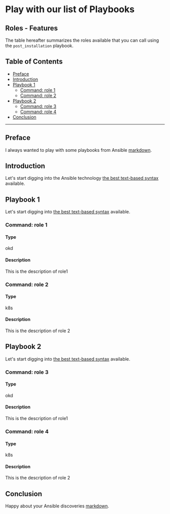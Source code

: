 # Play with our list of Playbooks

## Roles - Features

The table hereafter summarizes the roles available that you can call using the `post_installation` playbook.

## Table of Contents

-   [Preface](#preface)
-   [Introduction](#introduction)
-   [Playbook 1](#playbook-1)
    -   [Command: role 1](#command-role-1)
    -   [Command: role 2](#command-role-2)
-   [Playbook 2](#playbook-2)
    -   [Command: role 3](#command-role-3)
    -   [Command: role 4](#command-role-4)
-   [Conclusion](#conclusion)

--------

Preface
-------

I always wanted to play with some playbooks from Ansible
[markdown](https://docs.ansible.com/).

Introduction
------------

Let's start digging into the Ansible technology [the best text-based
syntax](https://docs.ansible.com/) available.

Playbook 1
----------

Let's start digging into [the best text-based
syntax](https://docs.ansible.com/) available.

### Command: role 1

#### Type

okd

#### Description

This is the description of role1

### Command: role 2

#### Type

k8s

#### Description

This is the description of role 2

Playbook 2
----------

Let's start digging into [the best text-based
syntax](https://docs.ansible.com/) available.

### Command: role 3

#### Type

okd

#### Description

This is the description of role1

### Command: role 4

#### Type

k8s

#### Description

This is the description of role 2

Conclusion
----------

Happy about your Ansible discoveries
[markdown](https://docs.ansible.com/).

